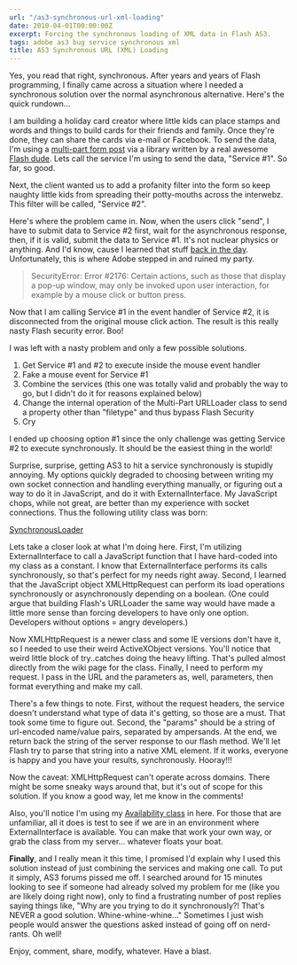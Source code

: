 ```yaml
---
url: "/as3-synchronous-url-xml-loading"
date: 2010-04-01T00:00:00Z
excerpt: Forcing the synchronous loading of XML data in Flash AS3.
tags: adobe as3 bug service synchronous xml
title: AS3 Synchronous URL (XML) Loading
---
```


Yes, you read that right, synchronous. After years and years of Flash
programming, I finally came across a situation where I needed a
synchronous solution over the normal asynchronous alternative. Here's
the quick rundown...

I am building a holiday card creator where little kids can place stamps
and words and things to build cards for their friends and family. Once
they're done, they can share the cards via e-mail or Facebook. To send
the data, I'm using a [multi-part form post][] via a library written by
a real awesome [Flash dude][]. Lets call the service I'm using to send
the data, "Service #1". So far, so good.

Next, the client wanted us to add a profanity filter into the form so
keep naughty little kids from spreading their potty-mouths across the
interwebz. This filter will be called, "Service #2".

Here's where the problem came in. Now, when the users click "send", I
have to submit data to Service #2 first, wait for the asynchronous
response, then, if it is valid, submit the data to Service #1. It's not
nuclear physics or anything. And I'd know, cause I learned that stuff
[back in the day][]. Unfortunately, this is where Adobe stepped in and
ruined my party.

> SecurityError: Error #2176: Certain actions, such as those that
> display a pop-up window, may only be invoked upon user interaction,
> for example by a mouse click or button press.

Now that I am calling Service #1 in the event handler of Service #2,
it is disconnected from the original mouse click action. The result is
this really nasty Flash security error. Boo!

I was left with a nasty problem and only a few possible solutions.

1.  Get Service #1 and #2 to execute inside the mouse event handler
2.  Fake a mouse event for Service #1
3.  Combine the services (this one was totally valid and probably the
    way to go, but I didn't do it for reasons explained below)
4.  Change the internal operation of the Multi-Part URLLoader class to
    send a property other than "filetype" and thus bypass Flash Security
5.  Cry

I ended up choosing option #1 since the only challenge was getting
Service #2 to execute synchronously. It should be the easiest thing in
the world!

Surprise, surprise, getting AS3 to hit a service synchronously is
stupidly annoying. My options quickly degraded to choosing between
writing my own socket connection and handling everything manually, or
figuring out a way to do it in JavaScript, and do it with
ExternalInterface. My JavaScript chops, while not great, are better than
my experience with socket connections. Thus the following utility class
was born:

[SynchronousLoader](//github.com/jamestomasino/tomasino/blob/master/org/tomasino/net/SynchronousLoader.as)

Lets take a closer look at what I'm doing here. First, I'm utilizing
ExternalInterface to call a JavaScript function that I have hard-coded
into my class as a constant. I know that ExternalInterface performs its
calls synchronously, so that's perfect for my needs right away. Second,
I learned that the JavaScript object XMLHttpRequest can perform its load
operations synchronously or asynchronously depending on a boolean. (One
could argue that building Flash's URLLoader the same way would have made
a little more sense than forcing developers to have only one option.
Developers without options = angry developers.)

Now XMLHttpRequest is a newer class and some IE versions don't have it,
so I needed to use their weird ActiveXObject versions. You'll notice
that weird little block of try..catches doing the heavy lifting. That's
pulled almost directly from the wiki page for the class. Finally, I need
to perform my request. I pass in the URL and the parameters as, well,
parameters, then format everything and make my call.

There's a few things to note. First, without the request headers, the
service doesn't understand what type of data it's getting, so those are
a must. That took some time to figure out. Second, the "params" should
be a string of url-encoded name/value pairs, separated by ampersands. At
the end, we return back the string of the server response to our flash
method. We'll let Flash try to parse that string into a native XML
element. If it works, everyone is happy and you have your results,
synchronously. Hooray!!!

Now the caveat: XMLHttpRequest can't operate across domains. There might
be some sneaky ways around that, but it's out of scope for this
solution. If you know a good way, let me know in the comments!

Also, you'll notice I'm using my [Availability class][] in here. For
those that are unfamiliar, all it does is test to see if we are in an
environment where ExternalInterface is available. You can make that work
your own way, or grab the class from my server... whatever floats your
boat.

**Finally**, and I really mean it this
time, I promised I'd explain why I used this solution instead of just
combining the services and making one call. To put it simply, AS3 forums
pissed me off. I searched around for 15 minutes looking to see if
someone had already solved my problem for me (like you are likely doing
right now), only to find a frustrating number of post replies saying
things like, "Why are you trying to do it synchronously?! That's NEVER a
good solution. Whine-whine-whine..." Sometimes I just wish people would
answer the questions asked instead of going off on nerd-rants. Oh well!

Enjoy, comment, share, modify, whatever. Have a blast.

  [multi-part form post]: //code.google.com/p/in-spirit/wiki/MultipartURLLoader
  [Flash dude]: //inspirit.ru/
  [back in the day]: //en.wikipedia.org/wiki/Naval_Nuclear_Power_Training_Command
  [Availability class]: //github.com/jamestomasino/tomasino/blob/master/org/tomasino/external/Availability.as
